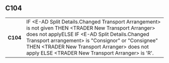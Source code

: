 ## C104
<table>
 <tr>
  <th>
   C104
  </th>
  <td>
   IF &lt;E-AD Split Details.Changed Transport Arrangement&gt; is not given  THEN &lt;TRADER New Transport Arranger&gt; does not applyELSE IF &lt;E-AD Split Details.Changed Transport arrangement&gt; is "Consignor" or "Consignee"  THEN &lt;TRADER New Transport Arranger&gt; does not apply  ELSE &lt;TRADER New Transport Arranger&gt; is 'R'.
  </td>
 </tr>
</table>
